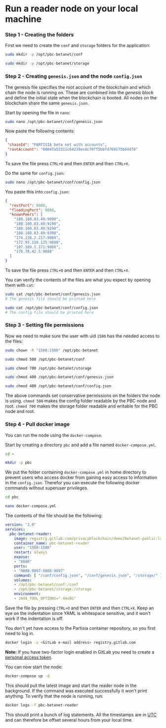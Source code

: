 # Run a reader node on your local machine

### Step 1 - Creating the folders

First we need to create the `conf` and `storage` folders for the application:

```` bash
sudo mkdir -p /opt/pbc-betanet/conf
````
```` bash
sudo mkdir -p /opt/pbc-betanet/storage
````

### Step 2 - Creating `genesis.json` and the node `config.json`

The genesis file specifies the root account of the blockchain and which chain the node is running on. These are combined into the *genesis block* and define the initial state when the blockchain is booted. All nodes on the blockchain share the same `genesis.json`.

Start by opening the file in `nano`:

````bash
sudo nano /opt/pbc-betanet/conf/genesis.json
````

Now paste the following contents:

````json
{
 "chainId": "PARTISIA beta net with accounts",
 "rootAccount": "00047a53311c64239ecdc70ff5bbfd769175b64df0"
}
````

To save the file press `CTRL+O` and then `ENTER` and then `CTRL+X`.

Do the same for `config.json`:

````bash
sudo nano /opt/pbc-betanet/conf/config.json
````
You paste this into `config.json`:
````json
{
  "restPort": 8080,
  "floodingPort": 9888,
  "knownPeers": [
    "188.180.83.49:9090",
    "188.180.83.49:9190",
    "188.180.83.49:9290",
    "188.180.83.49:9390",
    "174.138.2.217:9888",
    "172.93.110.125:9888",
    "107.189.1.171:9888",
    "176.78.42.5:9888"
  ]
}
````

To save the file press `CTRL+O` and then `ENTER` and then `CTRL+X`.

You can verify the contents of the files are what you expect by opening them with `cat`:

````bash
sudo cat /opt/pbc-betanet/conf/genesis.json
# The genesis file should be printed here
````
````bash
sudo cat /opt/pbc-betanet/conf/config.json
# The config file should be printed here
````

### Step 3 - Setting file permissions

Now we need to make sure the user with uid `1500` has the needed access to the files:

```` bash
sudo chown -R "1500:1500" /opt/pbc-betanet
````
````bash
sudo chmod 500 /opt/pbc-betanet/conf
````
````bash
sudo chmod 700 /opt/pbc-betanet/storage
````
````bash
sudo chmod 400 /opt/pbc-betanet/conf/genesis.json
````
````bash
sudo chmod 400 /opt/pbc-betanet/conf/config.json
````

The above commands set conservative permissions on the folders the node is using. `chmod 500` makes the config folder readable by the PBC node and root. `chmod 700` makes the storage folder readable and writable for the PBC node and root.

### Step 4 - Pull docker image

You can run the node using the `docker-compose`.

Start by creating a directory `pbc` and add a file named `docker-compose.yml`.
````bash
cd ~
````
````bash
mkdir -p pbc
````
We put the folder containing `docker-compose.yml` in home directory to prevent users who access docker from gaining easy access to information in the `config.json`. Therefor you can execute the following docker commands without superuser privileges.
````bash
cd pbc
````
````bash
nano docker-compose.yml
````

The contents of the file should be the following:

````yaml
version: "2.0"
services:
  pbc-betanet-reader:
    image: registry.gitlab.com/privacyblockchain/demo/betanet-public:latest
    container_name: pbc-betanet-reader
    user: "1500:1500"
    restart: always
    expose:
    - "8080"
    ports:
    - "9888-9897:9888-9897"
    command: [ "/conf/config.json", "/conf/genesis.json", "/storage/" ]
    volumes:
    - /opt/pbc-betanet/conf:/conf
    - /opt/pbc-betanet/storage:/storage
    environment:
    - JAVA_TOOL_OPTIONS="-Xmx8G"
````
Save the file by pressing `CTRL+O` and then `ENTER` and then `CTRL+X`.
Keep an eye on the indentation since YAML is whitespace sensitive, and it won't work if the indentation is off.

You don't yet have access to the Partisia container repository, so you first need to log in.

````bash
docker login -u <GitLab e-mail address> registry.gitlab.com
````

**Note:** If you have two-factor login enabled in GitLab you need to create a [personal access token](https://gitlab.com/-/profile/personal_access_tokens).

You can now start the node:

````bash
docker-compose up -d
````

This should pull the latest image and start the reader node in the background. If the command was executed successfully it won't print anything. To verify that the node is running, run:

````bash
docker logs -f pbc-betanet-reader
````

This should print a bunch of log statements. All the timestamps are in [UTC](https://en.wikipedia.org/wiki/Coordinated_Universal_Time) and can therefore be offset several hours from your local time.

